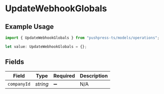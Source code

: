 # UpdateWebhookGlobals

## Example Usage

```typescript
import { UpdateWebhookGlobals } from "pushpress-ts/models/operations";

let value: UpdateWebhookGlobals = {};
```

## Fields

| Field              | Type               | Required           | Description        |
| ------------------ | ------------------ | ------------------ | ------------------ |
| `companyId`        | *string*           | :heavy_minus_sign: | N/A                |